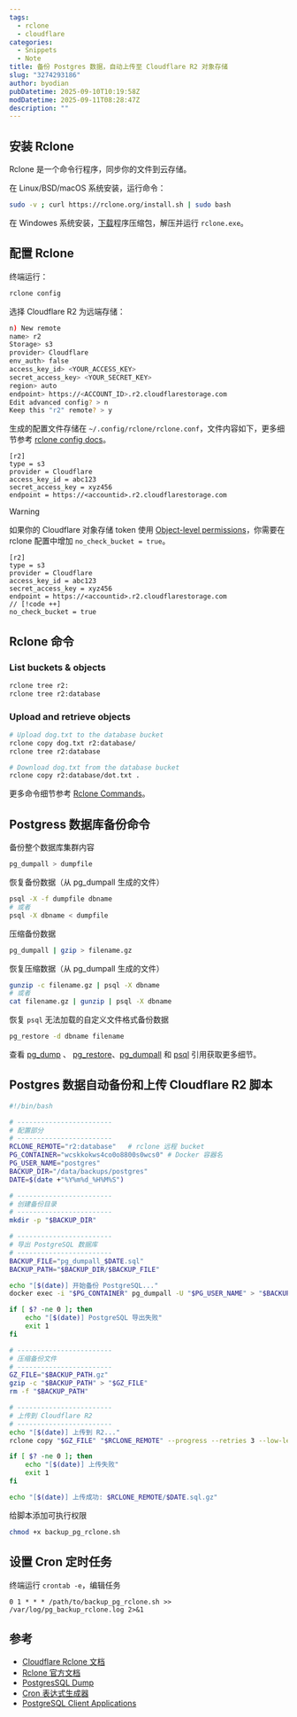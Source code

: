 ```yaml
---
tags:
  - rclone
  - cloudflare
categories:
  - Snippets
  - Note
title: 备份 Postgres 数据，自动上传至 Cloudflare R2 对象存储
slug: "3274293186"
author: byodian
pubDatetime: 2025-09-10T10:19:58Z
modDatetime: 2025-09-11T08:28:47Z
description: ""
---
```




## 安装 Rclone

Rclone 是一个命令行程序，同步你的文件到云存储。 

在 Linux/BSD/macOS 系统安装，运行命令：
```bash
sudo -v ; curl https://rclone.org/install.sh | sudo bash
```
在 Windowes 系统安装，[下载](https://rclone.org/downloads/)程序压缩包，解压并运行 `rclone.exe`。

## 配置 Rclone

终端运行：
```bash
rclone config
```

选择 Cloudflare R2 为远端存储：
```bash
n) New remote
name> r2
Storage> s3
provider> Cloudflare
env_auth> false
access_key_id> <YOUR_ACCESS_KEY>
secret_access_key> <YOUR_SECRET_KEY>
region> auto
endpoint> https://<ACCOUNT_ID>.r2.cloudflarestorage.com
Edit advanced config? > n
Keep this "r2" remote? > y
```

生成的配置文件存储在 `~/.config/rclone/rclone.conf`，文件内容如下，更多细节参考 [rclone config docs](https://rclone.org/docs/)。

```text file=~/.config/rclone/rclone.conf
[r2]
type = s3
provider = Cloudflare
access_key_id = abc123
secret_access_key = xyz456
endpoint = https://<accountid>.r2.cloudflarestorage.com
```

> [!WARNING]
> 如果你的 Cloudflare 对象存储 token 使用 [Object-level permissions](https://developers.cloudflare.com/r2/api/tokens/#permissions)，你需要在 rclone 配置中增加 `no_check_bucket = true`。

```text file=~/.config/rclone/rclone.conf
[r2]
type = s3
provider = Cloudflare
access_key_id = abc123
secret_access_key = xyz456
endpoint = https://<accountid>.r2.cloudflarestorage.com
// [!code ++]
no_check_bucket = true
```

## Rclone 命令
### List buckets & objects
```bash file=backup_pg_rclone.sh
rclone tree r2:
rclone tree r2:database
```
### Upload and retrieve objects
```bash
# Upload dog.txt to the database bucket
rclone copy dog.txt r2:database/
rclone tree r2:database

# Download dog.txt from the database bucket
rclone copy r2:database/dot.txt .
```

更多命令细节参考 [Rclone Commands](https://rclone.org/commands/)。

## Postgress 数据库备份命令

备份整个数据库集群内容

```bash
pg_dumpall > dumpfile
```

恢复备份数据（从 pg_dumpall 生成的文件）

```bash
psql -X -f dumpfile dbname
# 或者
psql -X dbname < dumpfile
```

压缩备份数据

```bash
pg_dumpall | gzip > filename.gz
```

恢复压缩数据（从 pg_dumpall 生成的文件）

```bash
gunzip -c filename.gz | psql -X dbname
# 或者
cat filename.gz | gunzip | psql -X dbname 
```

恢复 `psql` 无法加载的自定义文件格式备份数据

```bash
pg_restore -d dbname filename
```

查看 [pg_dump](https://www.postgresql.org/docs/current/app-pgdump.html) 、 [pg_restore](https://www.postgresql.org/docs/current/app-pgrestore.html)、[pg_dumpall](https://www.postgresql.org/docs/current/app-pg-dumpall.html) 和 [psql](https://www.postgresql.org/docs/current/app-psql.html) 引用获取更多细节。

## Postgres 数据自动备份和上传 Cloudflare R2 脚本
```bash
#!/bin/bash

# ------------------------
# 配置部分
# ------------------------
RCLONE_REMOTE="r2:database"   # rclone 远程 bucket
PG_CONTAINER="wcskkokws4co0o8800s0wcs0" # Docker 容器名
PG_USER_NAME="postgres"
BACKUP_DIR="/data/backups/postgres"
DATE=$(date +"%Y%m%d_%H%M%S")

# ------------------------
# 创建备份目录
# ------------------------
mkdir -p "$BACKUP_DIR"

# ------------------------
# 导出 PostgreSQL 数据库
# ------------------------
BACKUP_FILE="pg_dumpall_$DATE.sql"
BACKUP_PATH="$BACKUP_DIR/$BACKUP_FILE"

echo "[$(date)] 开始备份 PostgreSQL..."
docker exec -i "$PG_CONTAINER" pg_dumpall -U "$PG_USER_NAME" > "$BACKUP_PATH"

if [ $? -ne 0 ]; then
    echo "[$(date)] PostgreSQL 导出失败"
    exit 1
fi

# ------------------------
# 压缩备份文件
# ------------------------
GZ_FILE="$BACKUP_PATH.gz"
gzip -c "$BACKUP_PATH" > "$GZ_FILE"
rm -f "$BACKUP_PATH"

# ------------------------
# 上传到 Cloudflare R2
# ------------------------
echo "[$(date)] 上传到 R2..."
rclone copy "$GZ_FILE" "$RCLONE_REMOTE" --progress --retries 3 --low-level-retries 5

if [ $? -ne 0 ]; then
    echo "[$(date)] 上传失败"
    exit 1
fi

echo "[$(date)] 上传成功: $RCLONE_REMOTE/$DATE.sql.gz"
```

给脚本添加可执行权限

```bash
chmod +x backup_pg_rclone.sh
```

## 设置 Cron 定时任务
终端运行 `crontab -e`，编辑任务
```
0 1 * * * /path/to/backup_pg_rclone.sh >> /var/log/pg_backup_rclone.log 2>&1
```

## 参考
- [Cloudflare Rclone 文档](https://developers.cloudflare.com/r2/examples/rclone/)
- [Rclone 官方文档](https://rclone.org/)
- [PostgresSQL Dump](https://www.postgresql.org/docs/current/backup-dump.html)
- [Cron 表达式生成器](https://crontab.cronhub.io/)
- [PostgreSQL Client Applications](https://www.postgresql.org/docs/current/reference-client.html)